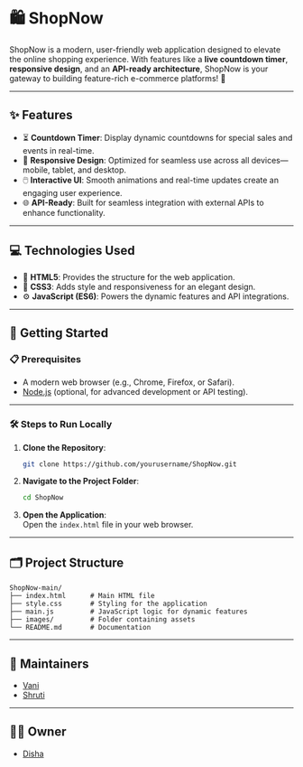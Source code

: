 # 🛍️ ShopNow  

ShopNow is a modern, user-friendly web application designed to elevate the online shopping experience. With features like a **live countdown timer**, **responsive design**, and an **API-ready architecture**, ShopNow is your gateway to building feature-rich e-commerce platforms! 🌟  

---

## ✨ Features  

- ⏳ **Countdown Timer**: Display dynamic countdowns for special sales and events in real-time.  
- 📱 **Responsive Design**: Optimized for seamless use across all devices—mobile, tablet, and desktop.  
- 🖱️ **Interactive UI**: Smooth animations and real-time updates create an engaging user experience.  
- 🌐 **API-Ready**: Built for seamless integration with external APIs to enhance functionality.  

---

## 💻 Technologies Used  

- 🌟 **HTML5**: Provides the structure for the web application.  
- 🎨 **CSS3**: Adds style and responsiveness for an elegant design.  
- ⚙️ **JavaScript (ES6)**: Powers the dynamic features and API integrations.  

---

## 🚀 Getting Started  

### 📋 Prerequisites  

- A modern web browser (e.g., Chrome, Firefox, or Safari).  
- [Node.js](https://nodejs.org/) (optional, for advanced development or API testing).  

---

### 🛠️ Steps to Run Locally  

1. **Clone the Repository**:  
   ```bash  
   git clone https://github.com/yourusername/ShopNow.git  
   ```  

2. **Navigate to the Project Folder**:  
   ```bash  
   cd ShopNow  
   ```  

3. **Open the Application**:  
   Open the `index.html` file in your web browser.  

---

## 🗂️ Project Structure  

```plaintext  
ShopNow-main/  
├── index.html      # Main HTML file  
├── style.css       # Styling for the application  
├── main.js         # JavaScript logic for dynamic features  
├── images/         # Folder containing assets  
└── README.md       # Documentation  
```  

---

## 🙌 Maintainers  

- [Vani](https://github.com/vanivaranya)  
- [Shruti](https://github.com/shrutiinarang)  

---

## 👩‍💻 Owner  

- [Disha](https://github.com/technoenthus)  

